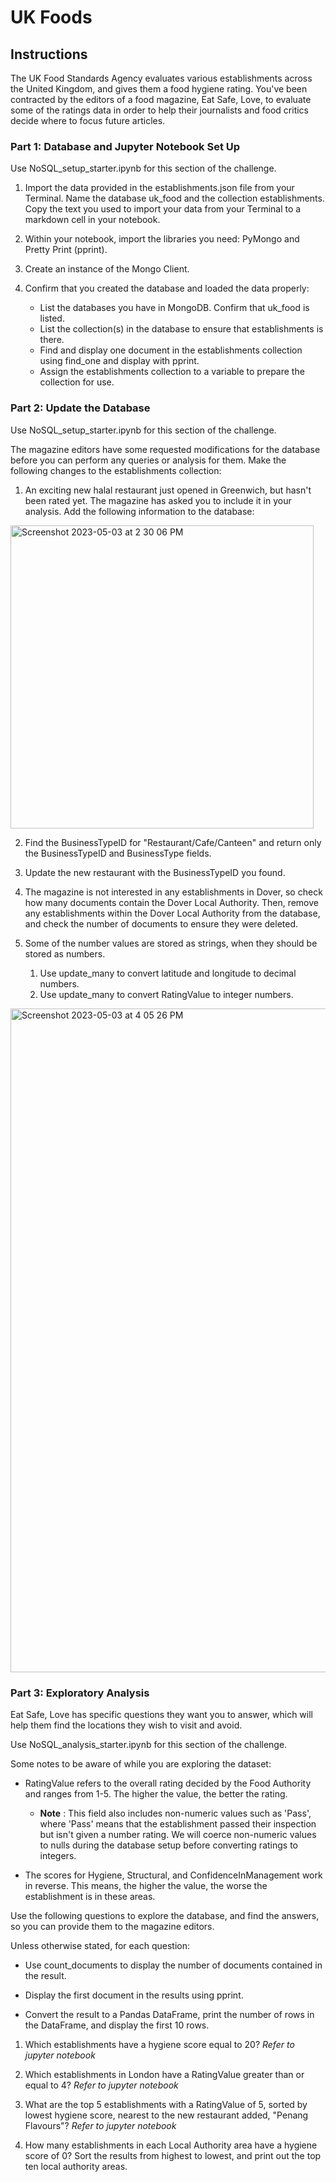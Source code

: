 # UK Foods

## Instructions
The UK Food Standards Agency evaluates various establishments across the United Kingdom, and gives them a food hygiene rating. You've been contracted by the editors of a food magazine, Eat Safe, Love, to evaluate some of the ratings data in order to help their journalists and food critics decide where to focus future articles.

### Part 1: Database and Jupyter Notebook Set Up
Use NoSQL_setup_starter.ipynb for this section of the challenge.

1. Import the data provided in the establishments.json file from your Terminal. Name the database uk_food and the collection establishments. Copy the text you used to import your data from your Terminal to a markdown cell in your notebook.

2. Within your notebook, import the libraries you need: PyMongo and Pretty Print (pprint).

3. Create an instance of the Mongo Client.

4. Confirm that you created the database and loaded the data properly:

    - List the databases you have in MongoDB. Confirm that uk_food is listed.
    - List the collection(s) in the database to ensure that establishments is there.
    - Find and display one document in the establishments collection using find_one and display with pprint.
    - Assign the establishments collection to a variable to prepare the collection for use.

### Part 2: Update the Database
Use NoSQL_setup_starter.ipynb for this section of the challenge.

The magazine editors have some requested modifications for the database before you can perform any queries or analysis for them. Make the following changes to the establishments collection:

1. An exciting new halal restaurant just opened in Greenwich, but hasn't been rated yet. The magazine has asked you to include it in your analysis. Add the following information to the database:

<img width="485" alt="Screenshot 2023-05-03 at 2 30 06 PM" src="https://user-images.githubusercontent.com/121995835/236010614-f880c7cf-b73f-4737-85ff-d73f0aad63e8.png">

2. Find the BusinessTypeID for "Restaurant/Cafe/Canteen" and return only the BusinessTypeID and BusinessType fields.

3. Update the new restaurant with the BusinessTypeID you found.

4. The magazine is not interested in any establishments in Dover, so check how many documents contain the Dover Local Authority. Then, remove any establishments within the Dover Local Authority from the database, and check the number of documents to ensure they were deleted.

5. Some of the number values are stored as strings, when they should be stored as numbers.

      1. Use update_many to convert latitude and longitude to decimal numbers.
      2. Use update_many to convert RatingValue to integer numbers.
      
<img width="1062" alt="Screenshot 2023-05-03 at 4 05 26 PM" src="https://user-images.githubusercontent.com/121995835/236036237-d59b592a-b23f-4d76-a921-8da3b340a1ba.png">

### Part 3: Exploratory Analysis
Eat Safe, Love has specific questions they want you to answer, which will help them find the locations they wish to visit and avoid.

Use NoSQL_analysis_starter.ipynb for this section of the challenge.

Some notes to be aware of while you are exploring the dataset:

- RatingValue refers to the overall rating decided by the Food Authority and ranges from 1-5. The higher the value, the better the rating.
    - **Note** : This field also includes non-numeric values such as 'Pass', where 'Pass' means that the establishment passed their inspection but isn't given a number rating. We will coerce non-numeric values to nulls during the database setup before converting ratings to integers.

- The scores for Hygiene, Structural, and ConfidenceInManagement work in reverse. This means, the higher the value, the worse the establishment is in these areas.

Use the following questions to explore the database, and find the answers, so you can provide them to the magazine editors.

Unless otherwise stated, for each question:

   - Use count_documents to display the number of documents contained in the result.

   - Display the first document in the results using pprint.

   - Convert the result to a Pandas DataFrame, print the number of rows in the DataFrame, and display the first 10 rows.

1. Which establishments have a hygiene score equal to 20?
*Refer to jupyter notebook*

2. Which establishments in London have a RatingValue greater than or equal to 4?
*Refer to jupyter notebook*

3. What are the top 5 establishments with a RatingValue of 5, sorted by lowest hygiene score, nearest to the new restaurant added, "Penang Flavours"?
*Refer to jupyter notebook*

4. How many establishments in each Local Authority area have a hygiene score of 0? Sort the results from highest to lowest, and print out the top ten local authority areas.

